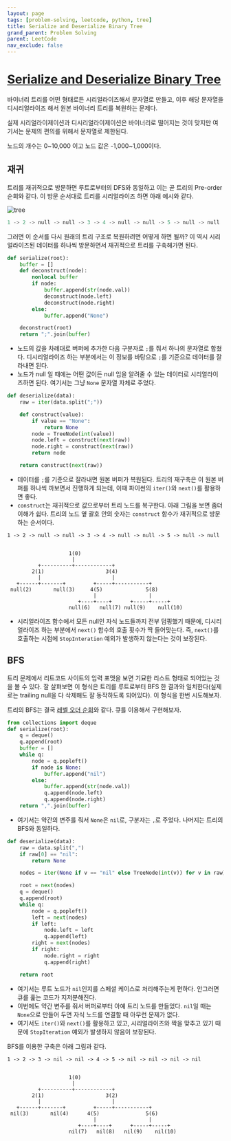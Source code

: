```yaml
---
layout: page
tags: [problem-solving, leetcode, python, tree]
title: Serialize and Deserialize Binary Tree
grand_parent: Problem Solving
parent: LeetCode
nav_exclude: false
---
```


# [Serialize and Deserialize Binary Tree](https://leetcode.com/problems/serialize-and-deserialize-binary-tree/)

 바이너리 트리를 어떤 형태로든 시리얼라이즈해서 문자열로 만들고, 이후
 해당 문자열을 디시리얼라이즈 해서 원본 바이너리 트리를 복원하는
 문제다.

 실제 시리얼라이제이션과 디시리얼라이제이션은 바이너리로 떨어지는 것이
 맞지만 여기서는 문제의 편의를 위해서 문자열로 제한된다.

 노드의 개수는 0~10,000 이고 노드 값은 -1,000~1,000이다.

## 재귀

 트리를 재귀적으로 방문하면 루트로부터의 DFS와 동일하고 이는 곧 트리의
 Pre-order 순회와 같다. 이 방문 순서대로 트리를 시리얼라이즈 하면 아래
 예시와 같다.

![tree](https://assets.leetcode.com/uploads/2020/09/15/serdeser.jpg)

```python
1 -> 2 -> null -> null -> 3 -> 4 -> null -> null -> 5 -> null -> null
```

 그러면 이 순서를 다시 원래의 트리 구조로 복원하려면 어떻게 하면 될까?
 이 역시 시리얼라이즈된 데이터를 하나씩 방문하면서 재귀적으로 트리를
 구축해가면 된다.

```python
def serialize(root):
    buffer = []
    def deconstruct(node):
        nonlocal buffer
        if node:
            buffer.append(str(node.val))
            deconstruct(node.left)
            deconstruct(node.right)
        else:
            buffer.append("None")

    deconstruct(root)
    return ";".join(buffer)
```

 - 노드의 값을 차례대로 버퍼에 추가한 다음 구분자로 `;`를 줘서 하나의
   문자열로 합쳤다. 디시리얼라이즈 하는 부분에서는 이 정보를 바탕으로
   `;`를 기준으로 데이터를 잘라내면 된다.
 - 노드가 null 일 때에는 어떤 값이든 null 임을 알려줄 수 있는 데이터로
   시리얼라이즈하면 된다. 여기서는 그냥 `None` 문자열 자체로 주었다.

```python
def deserialize(data):
    raw = iter(data.split(";"))

    def construct(value):
        if value == "None":
            return None
        node = TreeNode(int(value))
        node.left = construct(next(raw))
        node.right = construct(next(raw))
        return node

    return construct(next(raw))
```

 - 데이터를 `;`를 기준으로 잘라내면 원본 버퍼가 복원된다. 트리의
   재구축은 이 원본 버퍼를 하나씩 까보면서 진행하게 되는데, 이때
   파이썬의 `iter()`와 `next()`를 활용하면 좋다.
 - `construct`는 재귀적으로 값으로부터 트리 노드를 복구한다. 아래
   그림을 보면 좀더 이해가 쉽다. 트리의 노드 옆 괄호 안의 숫자는
   `construct` 함수가 재귀적으로 방문하는 순서이다.

```
1 -> 2 -> null -> null -> 3 -> 4 -> null -> null -> 5 -> null -> null


                    1(0)
                     |
          +----------+------------+
        2(1)                    3(4)
          |                       |
   +------+-------+         +-----+-----------+
 null(2)       null(3)     4(5)              5(8)
                            |                 |
                       +----+----+      +-----+-----+
                    null(6)   null(7) null(9)    null(10)
```

 - 시리얼라이즈 함수에서 모든 null인 자식 노드들까지 전부 덤핑했기
   때문에, 디시리얼라이즈 하는 부분에서 `next()` 함수의 호출 횟수가 딱
   들어맞는다. 즉, `next()`를 호출하는 시점에 `StopInteration` 예외가
   발생하지 않는다는 것이 보장된다.

## BFS

 트리 문제에서 리트코드 사이트의 입력 포맷을 보면 기묘한 리스트 형태로
 되어있는 것을 볼 수 있다. 잘 살펴보면 이 형식은 트리를 루트로부터 BFS
 한 결과와 일치한다(실제로는 trailing null을 다 삭제해도 잘 동작하도록
 되어있다). 이 형식을 한번 시도해보자.

 트리의 BFS는 결국 [레벨 오더
 순회](../binary-tree-level-order-traversal)와 같다. 큐를 이용해서
 구현해보자.

```python
from collections import deque
def serialize(root):
    q = deque()
    q.append(root)
    buffer = []
    while q:
        node = q.popleft()
        if node is None:
            buffer.append("nil")
        else:
            buffer.append(str(node.val))
            q.append(node.left)
            q.append(node.right)
    return ",".join(buffer)
```

 - 여기서는 약간의 변주를 줘서 `None`은 `nil`로, 구분자는 `,`로
   주었다. 나머지는 트리의 BFS와 동일하다.

```python
def deserialize(data):
    raw = data.split(",")
    if raw[0] == "nil":
        return None

    nodes = iter(None if v == "nil" else TreeNode(int(v)) for v in raw)

    root = next(nodes)
    q = deque()
    q.append(root)
    while q:
        node = q.popleft()
        left = next(nodes)
        if left:
            node.left = left
            q.append(left)
        right = next(nodes)
        if right:
            node.right = right
            q.append(right)

    return root
```

 - 여기서는 루트 노드가 `nil`인지를 스페셜 케이스로 처리해주는게
   편하다. 안그러면 큐를 훑는 코드가 지저분해진다.
 - 이번에도 약간 변주를 줘서 버퍼로부터 아예 트리 노드를
   만들었다. `nil`일 때는 `None`으로 만들어 두면 자식 노드를 연결할 때
   아무런 문제가 없다.
 - 여기서도 `iter()`와 `next()`를 활용하고 있고, 시리얼라이즈와 짝을
   맞추고 있기 때문에 `StopIteration` 예외가 발생하지 않음이 보장된다.

 BFS를 이용한 구축은 아래 그림과 같다.

```
1 -> 2 -> 3 -> nil -> nil -> 4 -> 5 -> nil -> nil -> nil -> nil


                    1(0)
                     |
          +----------+------------+
        2(1)                    3(2)
          |                       |
   +------+-------+         +-----+-----------+
 nil(3)       nil(4)      4(5)               5(6)
                            |                 |
                       +----+----+      +-----+-----+
                    nil(7)   nil(8)   nil(9)    nil(10)
```
